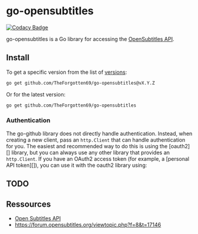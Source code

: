 # go-opensubtitles #
[![Codacy Badge](https://app.codacy.com/project/badge/Grade/99a6484956d0492db384e518e684e82a)](https://www.codacy.com/manual/TheForgotten69/go-opensubtitles?utm_source=github.com&amp;utm_medium=referral&amp;utm_content=TheForgotten69/go-opensubtitles&amp;utm_campaign=Badge_Grade)

go-opensubtitles is a Go library for accessing the [OpenSubtitles API](https://www.opensubtitles.com/docs/api/html/index.htm).

## Install

To get a specific version from the list of [versions](https://github.com/TheForgotten69/go-opensubtitles/releases):

```sh
go get github.com/TheForgotten69/go-opensubtitles@vX.Y.Z
```

Or for the latest version:

```sh
go get github.com/TheForgotten69/go-opensubtitles
```

### Authentication ###

The go-github library does not directly handle authentication. Instead, when
creating a new client, pass an `http.Client` that can handle authentication for
you. The easiest and recommended way to do this is using the [oauth2][]
library, but you can always use any other library that provides an
`http.Client`. If you have an OAuth2 access token (for example, a [personal
API token][]), you can use it with the oauth2 library using:


## TODO
 

## Ressources
- [Open Subtitles API](https://www.opensubtitles.com/docs/api/html/index.htm)
- https://forum.opensubtitles.org/viewtopic.php?f=8&t=17146
